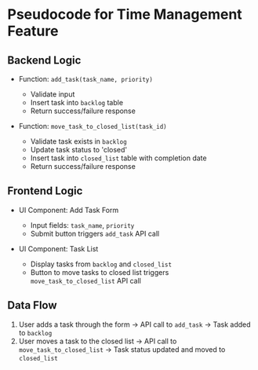 # Pseudocode for Time Management Feature

## Backend Logic
- Function: `add_task(task_name, priority)`
  - Validate input
  - Insert task into `backlog` table
  - Return success/failure response

- Function: `move_task_to_closed_list(task_id)`
  - Validate task exists in `backlog`
  - Update task status to 'closed'
  - Insert task into `closed_list` table with completion date
  - Return success/failure response

## Frontend Logic
- UI Component: Add Task Form
  - Input fields: `task_name`, `priority`
  - Submit button triggers `add_task` API call

- UI Component: Task List
  - Display tasks from `backlog` and `closed_list`
  - Button to move tasks to closed list triggers `move_task_to_closed_list` API call

## Data Flow
1. User adds a task through the form -> API call to `add_task` -> Task added to `backlog`
2. User moves a task to the closed list -> API call to `move_task_to_closed_list` -> Task status updated and moved to `closed_list`

